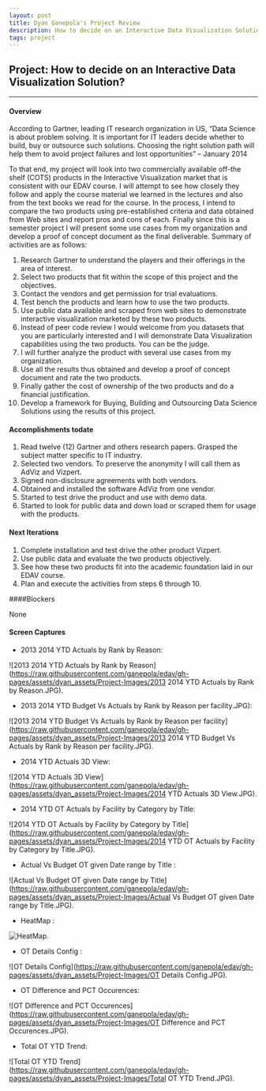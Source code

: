 ```yaml
---
layout: post
title: Dyan Ganepola's Project Review
description: How to decide on an Interactive Data Visualization Solution?   
tags: project 
---
```

<section>


## Project: How to decide on an Interactive Data Visualization Solution?
 
-------------------------------------------------------------------------

#### Overview
 
 According to Gartner, leading IT research organization in US, “Data Science is about problem solving. It is important for IT leaders decide whether to build, buy or outsource such solutions. Choosing the right solution path will help them to avoid project failures and lost opportunities” – January 2014

To that end, my project will look into two commercially available off-the shelf (COTS) products in the Interactive Visualization market that is consistent with our EDAV course. I will attempt to see how closely they follow and apply the course material we learned in the lectures and also from the text books we read for the course. In the process, I intend to compare the two products using pre-established criteria and data obtained from Web sites and report pros and cons of each. Finally since this is a semester project I will present some use cases from my organization and develop a proof of concept document as the final deliverable. Summary of activities are as follows:

1. Research Gartner to understand the players and their offerings in the area of interest.
2. Select two products that fit within the scope of this project and the objectives.
3. Contact the vendors and get permission for trial evaluations.
4. Test bench the products and learn how to use the two products.
5. Use public data available and scraped from web sites to demonstrate interactive visualization marketed by these two products. 
6. Instead of peer code review I would welcome from you datasets that you are particularly interested and I will demonstrate Data Visualization capabilities using the two products. You can be the judge.
7. I will further analyze the product with several use cases from my organization.
8. Use all the results thus obtained and develop a proof of concept document and rate the two products.
9. Finally gather the cost of ownership of the two products and do a financial justification.
10. Develop a framework for Buying, Building and Outsourcing Data Science Solutions using the results of this project.

#### Accomplishments todate

1. Read twelve (12) Gartner and others research papers. Grasped the subject matter specific to IT industry.
2. Selected two vendors. To preserve the anonymity I will call them as AdViz and Vizpert.
3. Signed non-disclosure agreements with both vendors.
4. Obtained and installed the software AdViz from one vendor.
5. Started to test drive the product and use with demo data.
6. Started to look for public data and down load or scraped them for usage with the products.

#### Next Iterations

1. Complete installation and test drive the other product Vizpert.
2. Use public data and evaluate the two products objectively.
3. See how these two products fit into the academic foundation laid in our EDAV course.
4. Plan and execute the activities from steps 6 through 10.      


####Blockers 

None

#### Screen Captures

* 2013 2014 YTD Actuals by Rank by Reason: <br>

![2013 2014 YTD Actuals by Rank by Reason](https://raw.githubusercontent.com/ganepola/edav/gh-pages/assets/dyan_assets/Project-Images/2013 2014 YTD Actuals by Rank by Reason.JPG).

* 2013 2014 YTD Budget Vs Actuals by Rank by Reason per facility.JPG): <br>

![2013 2014 YTD Budget Vs Actuals by Rank by Reason per facility](https://raw.githubusercontent.com/ganepola/edav/gh-pages/assets/dyan_assets/Project-Images/2013 2014 YTD Budget Vs Actuals by Rank by Reason per facility.JPG). 

* 2014 YTD Actuals 3D View: <br> 

![2014 YTD Actuals 3D View](https://raw.githubusercontent.com/ganepola/edav/gh-pages/assets/dyan_assets/Project-Images/2014 YTD Actuals 3D View.JPG).

* 2014 YTD OT Actuals by Facility by Category by Title: <br>

![2014 YTD OT Actuals by Facility by Category by Title](https://raw.githubusercontent.com/ganepola/edav/gh-pages/assets/dyan_assets/Project-Images/2014 YTD OT Actuals by Facility by Category by Title.JPG).

* Actual Vs Budget OT given Date range by Title : <br>

![Actual Vs Budget OT given Date range by Title](https://raw.githubusercontent.com/ganepola/edav/gh-pages/assets/dyan_assets/Project-Images/Actual Vs Budget OT given Date range by Title.JPG).

* HeatMap : <br>

![HeatMap](https://raw.githubusercontent.com/ganepola/edav/gh-pages/assets/dyan_assets/Project-Images/HeatMap.JPG).

* OT Details Config : <br>

![OT Details Config](https://raw.githubusercontent.com/ganepola/edav/gh-pages/assets/dyan_assets/Project-Images/OT Details Config.JPG).

* OT Difference and PCT Occurences: <br>

![OT Difference and PCT Occurences](https://raw.githubusercontent.com/ganepola/edav/gh-pages/assets/dyan_assets/Project-Images/OT Difference and PCT Occurences.JPG).

* Total OT YTD Trend: <br>

![Total OT YTD Trend](https://raw.githubusercontent.com/ganepola/edav/gh-pages/assets/dyan_assets/Project-Images/Total OT YTD Trend.JPG).




</section>